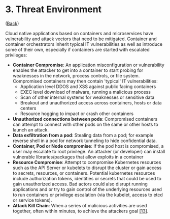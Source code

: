 # 3. Threat Environment

([Back](../README.md))

Cloud native applications based on containers and microservices have vulnerability and attack vectors that need to be mitigated. Container and container orchestrators inherit typical IT vulnerabilities as well as introduce some of their own, especially if containers are started with escalated privileges:

- **Container Compromise**: An application misconfiguration or vulnerability enables the attacker to get into a container to start probing for weaknesses in the network, process controls, or file system. Compromised containers may then contain 'typical' IT vulnerabilities:
  - Application level DDOS and XSS against public facing containers
  - EXEC level download of malware, running a malicious process
  - Scan of other internal systems for weaknesses or sensitive data
  - Breakout and unauthorized access across containers, hosts or data centers
  - Resource hogging to impact or crash other containers
- **Unauthorized connections between pods**: Compromised containers can attempt to connect with other pods on the same or other hosts to launch an attack.
- **Data exfiltration from a pod**: Stealing data from a pod; for example reverse shell in a pod for network tunneling to hide confidential data.
- **Container, Pod or Node compromise**: If the pod host is compromised, a user may escalate to root privilege. An attacker (or developer) can install vulnerable libraries/packages that allow exploits in a container
- **Resource Compromise**: Attempt to compromise Kubernetes resources such as the API Server or kubelets to disrupt the cluster or gain access to secrets, resources, or containers. Potential kubernetes resources include authorization tokens, identities or secrets that could be used to gain unauthorized access. Bad actors could also disrupt running applications and or try to gain control of the underlying resources used to run containers or privilege escalation (via the kubelet, access to etcd or service tokens).
- **Attack Kill Chain**: When a series of malicious activities are used together, often within minutes, to achieve the attackers goal [\[13\]](5_References.md).
